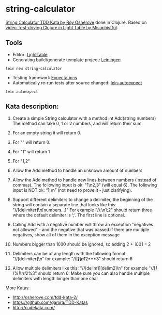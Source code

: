 # string-calculator
[String Calculator TDD Kata by Roy Osherove](http://osherove.com/tdd-kata-1/) done in Clojure.
Based on [video Test-driving Clojure in Light Table by Misophistful](https://www.youtube.com/watch?v=H_teKHH_Rk0).

## Tools
 * Editor: [LightTable](http://lighttable.com/)
 * Generating build/generate template project: [Leiningen](http://leiningen.org/)
```shell
lein new string-calculator
```
 * Testing framework [Expectations](http://jayfields.com/expectations/)
 * Automatically re-run tests after source changed: [lein-autoexpect](https://github.com/jakemcc/lein-autoexpect)
```
lein autoexpect
```

## Kata description:
1. Create a simple String calculator with a method int Add(string numbers) The method can take 0, 1 or 2 numbers, and will return their sum.
 1. For an empty string it will return 0.
 2. For "" will return 0.
 3. For "1" will return 1
 4. For "1,2"

2. Allow the Add method to handle an unknown amount of numbers

3. Allow the Add method to handle new lines between numbers (instead of commas). The following input is ok:  "1\n2,3" (will equal 6). The following input is NOT ok:  “1,\n” (not need to prove it - just clarifying).

4. Support different delimiters to change a delimiter, the beginning of the string will contain a separate line that looks like this:   "//[delimiter]\n[numbers…]" For example "//;\n1;2" should return three where the default delimiter is ‘;’. The first line is optional.

5. Calling Add with a negative number will throw an exception "negatives not allowed" - and the negative that was passed.if there are multiple negatives, show all of them in the exception message

6. Numbers bigger than 1000 should be ignored, so adding 2 + 1001  = 2

7. Delimiters can be of any length with the following format:  "//[delimiter]\n" for example: "//[***]\n1***2***3" should return 6

8. Allow multiple delimiters like this:  "//[delim1][delim2]\n" for example "//[*][%]\n1*2%3" should return 6. Make sure you can also handle multiple delimiters with length longer than one char

More Katas:
 * http://osherove.com/tdd-kata-2/
 * https://github.com/garora/TDD-Katas
 * http://codekata.com/
